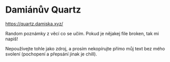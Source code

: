 # Damiánův Quartz

https://quartz.damiska.xyz/

Random poznámky z věcí co se učím. Pokud je nějakej file broken, tak mi napiš!

Nepoužívejte tohle jako zdroj, a prosím nekopírujte přímo můj text bez mého svolení (pochopení a přepsání jinak je chill). 